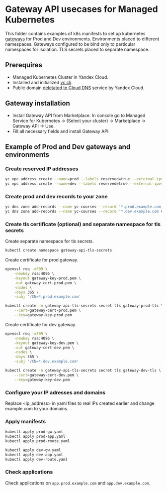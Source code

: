 # Gateway API usecases for Managed Kubernetes

This folder contains examples of k8s manifests to set up kubernetes [gateways](https://gateway-api.sigs.k8s.io/) for Prod and Dev environments. Environments placed to different namespaces. Gateways configured to be bind only to particular namespaces for isolation. TLS secrets placed to separate namespace.

## Prerequires

- Managed Kubernetes Cluster in Yandex Cloud.
- Installed and initialized [yc cli](https://cloud.yandex.com/en-ru/docs/cli/operations/install-cli).
- Public domain [deletated to Cloud DNS](https://cloud.yandex.com/en-ru/docs/dns/concepts/dns-zone#public-zones) service by Yandex Cloud.

## Gateway installation

- Install Gateway API from Marketplace. In console go to Managed Service for Kubernetes -> (Select your cluster) -> Marketplace -> Gateway API -> Use.
- Fill all necessary fields and install Gateway API

## Example of Prod and Dev gateways and environments

### Create reserved IP addresses

```bash
yc vpc address create --name=prod --labels reserved=true --external-ipv4 zone=ru-central1-b # change to zone of your cluster
yc vpc address create --name=dev --labels reserved=true --external-ipv4 zone=ru-central1-b # change to zone of your cluster
```

### Create prod and dev records to your zone

```bash
yc dns zone add-records --name yc-courses --record '*.prod.example.com 60 A  <ip_address>'
yc dns zone add-records --name yc-courses --record '*.dev.example.com 60 A  <ip_address>'
```

### Create tls certificate (optional) and separate namespace for tls secrets

Create separate namespace for tls secrets.

```bash
kubectl create namespace gateway-api-tls-secrets
```

Create certificate for prod gateway.

```bash
openssl req -x509 \
    -newkey rsa:4096 \
    -keyout gateway-key-prod.pem \
    -out gateway-cert-prod.pem \
    -nodes \
    -days 365 \
    -subj '/CN=*.prod.example.com'

kubectl create -n gateway-api-tls-secrets secret tls gateway-prod-tls \
    --cert=gateway-cert-prod.pem \
    --key=gateway-key-prod.pem
```

Create certificate for dev gateway.

```bash
openssl req -x509 \
    -newkey rsa:4096 \
    -keyout gateway-key-dev.pem \
    -out gateway-cert-dev.pem \
    -nodes \
    -days 365 \
    -subj '/CN=*.dev.example.com'

kubectl create -n gateway-api-tls-secrets secret tls gateway-dev-tls \
    --cert=gateway-cert-dev.pem \
    --key=gateway-key-dev.pem
```

### Configure your IP adresses and domains

Replace <ip_address> in yaml files to real IPs created earlier and change example.com to your domains.

### Apply manifests

```bash
kubectl apply prod-gw.yaml
kubectl apply prod-app.yaml
kubectl apply prod-route.yaml

kubectl apply dev-gw.yaml
kubectl apply dev-app.yaml
kubectl apply dev-route.yaml
```

### Check applications

Check applications on `app.prod.example.com` and `app.dev.example.com`.
